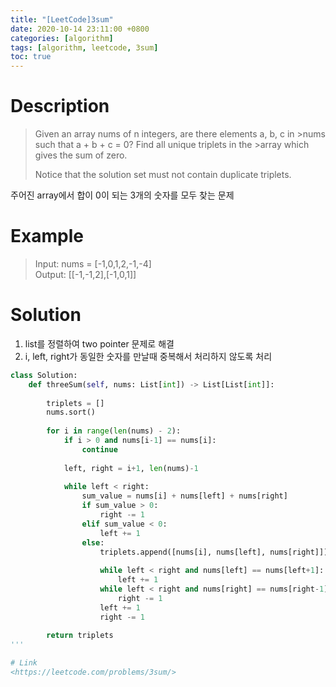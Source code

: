 ```yaml
---
title: "[LeetCode]3sum"
date: 2020-10-14 23:11:00 +0800
categories: [algorithm]
tags: [algorithm, leetcode, 3sum]
toc: true
---
```


# Description
>Given an array nums of n integers, are there elements a, b, c in >nums such that a + b + c = 0? Find all unique triplets in the >array which gives the sum of zero.
>
>Notice that the solution set must not contain duplicate triplets.

주어진 array에서 합이 0이 되는 3개의 숫자를 모두 찾는 문제   
   
# Example
>Input: nums = [-1,0,1,2,-1,-4]  
>Output: [[-1,-1,2],[-1,0,1]]
  

# Solution

1. list를 정렬하여 two pointer 문제로 해결  
2. i, left, right가 동일한 숫자를 만날때 중복해서 처리하지 않도록 처리

```python
class Solution:
    def threeSum(self, nums: List[int]) -> List[List[int]]:
        
        triplets = []
        nums.sort()
        
        for i in range(len(nums) - 2):
            if i > 0 and nums[i-1] == nums[i]:
                continue
                
            left, right = i+1, len(nums)-1
            
            while left < right:
                sum_value = nums[i] + nums[left] + nums[right]
                if sum_value > 0:
                    right -= 1
                elif sum_value < 0:
                    left += 1
                else:
                    triplets.append([nums[i], nums[left], nums[right]])
                    
                    while left < right and nums[left] == nums[left+1]:
                        left += 1
                    while left < right and nums[right] == nums[right-1]:
                        right -= 1
                    left += 1
                    right -= 1
            
        return triplets
'''

# Link
<https://leetcode.com/problems/3sum/>